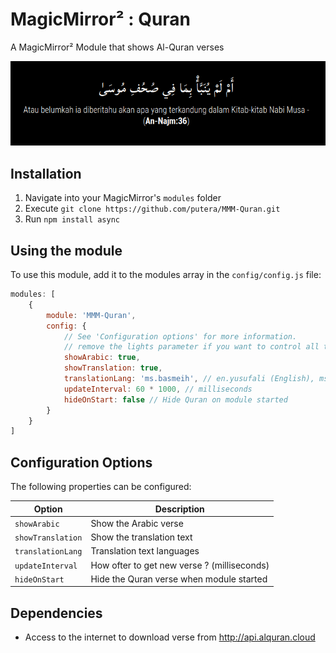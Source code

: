 # MagicMirror² : Quran
A MagicMirror² Module that shows Al-Quran verses

![Screenshot](https://raw.githubusercontent.com/putera/MMM-Quran/master/screenshot.png)

## Installation
1. Navigate into your MagicMirror's `modules` folder
2. Execute `git clone https://github.com/putera/MMM-Quran.git`
3. Run `npm install async`

## Using the module
To use this module, add it to the modules array in the `config/config.js` file:

```javascript
modules: [
    {
        module: 'MMM-Quran',
        config: {
            // See 'Configuration options' for more information.
            // remove the lights parameter if you want to control all the lights on the network
            showArabic: true,
			showTranslation: true,
			translationLang: 'ms.basmeih', // en.yusufali (English), ms.basmeih (Malay)
			updateInterval: 60 * 1000, // milliseconds
			hideOnStart: false // Hide Quran on module started
        }
    }
]
```

## Configuration Options
The following properties can be configured:

| **Option** | **Description** |
| --- | --- |
| `showArabic` | Show the Arabic verse |
| `showTranslation` | Show the translation text |
| `translationLang` | Translation text languages |
| `updateInterval` | How ofter to get new verse ? (milliseconds) |
| `hideOnStart` | Hide the Quran verse when module started |


## Dependencies
- Access to the internet to download verse from http://api.alquran.cloud
